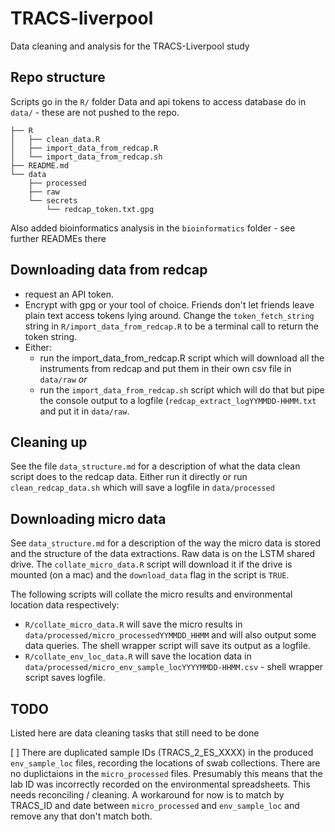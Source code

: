 # TRACS-liverpool

Data cleaning and analysis for the TRACS-Liverpool study


## Repo structure

Scripts go in the `R/` folder
Data and api tokens to access database do in `data/` - these are not pushed to
the repo.

```
├── R
│   ├── clean_data.R
│   ├── import_data_from_redcap.R
│   └── import_data_from_redcap.sh
├── README.md
└── data
    ├── processed
    ├── raw
    └── secrets
        └── redcap_token.txt.gpg
```

Also added bioinformatics analysis in the `bioinformatics` folder - see further
READMEs there

## Downloading data from redcap

* request an API token.   
* Encrypt with gpg or your tool of choice. Friends don't let friends leave plain
text access tokens lying around. Change the `token_fetch_string` string in
`R/import_data_from_redcap.R` to be a terminal call to return the token string.
* Either:
  + run the import_data_from_redcap.R script which will download all the
  instruments from redcap and put them in their own csv file in `data/raw` *or*
  + run the `import_data_from_redcap.sh` script which will do that but pipe the
  console output to a logfile (`redcap_extract_logYYMMDD-HHMM.txt` and put it in
  `data/raw`.

## Cleaning up

See the file `data_structure.md` for a description of what the data clean script
does to the redcap data. Either run it directly or run
`clean_redcap_data.sh` which will save a logfile in `data/processed`

## Downloading micro data

See `data_structure.md` for a description of the way the micro data is stored
and the structure of the data extractions. Raw data is on the LSTM shared drive.
The `collate_micro_data.R` script will download it if the drive is mounted (on a
mac) and the `download_data` flag in the script is `TRUE`.

The following scripts will collate the micro results and environmental location
data respectively:

* `R/collate_micro_data.R` will save the micro results in
`data/processed/micro_processedYYMMDD_HHMM` and will also output some data
queries. The shell wrapper script will save its output as a logfile.
* `R/collate_env_loc_data.R` will save the location data in
`data/processed/micro_env_sample_locYYYYMMDD-HHMM.csv` - shell wrapper script
saves logfile.

## TODO

Listed here are data cleaning tasks that still need to be done

[ ] There are duplicated sample IDs (TRACS_2_ES_XXXX) in the produced
`env_sample_loc` files, recording the locations of swab collections.
There are no duplictaions in the `micro_processed` files. Presumably this means
that the lab ID was incorrectly recorded on the environmental spreadsheets.
This needs reconciling / cleaning. A workaround for now is to match by TRACS_ID
and date between `micro_processed` and `env_sample_loc` and remove any that
don't match both.
